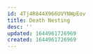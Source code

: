 ```yaml
---
id: 4Tj4R844X966UVYNWpEov
title: Death Nesting
desc: ''
updated: 1644961726969
created: 1644961726969
---
```


